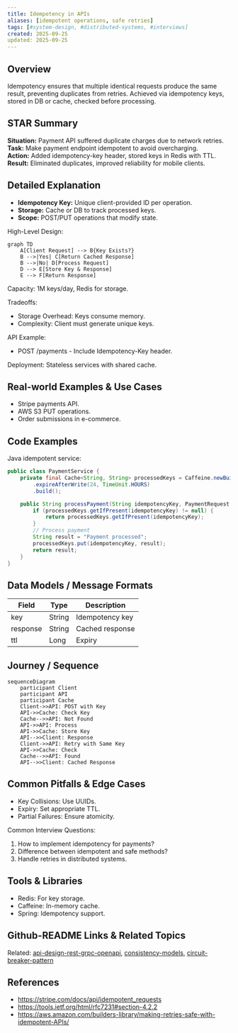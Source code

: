 ```yaml
---
title: Idempotency in APIs
aliases: [idempotent operations, safe retries]
tags: [#system-design, #distributed-systems, #interviews]
created: 2025-09-25
updated: 2025-09-25
---
```


## Overview
Idempotency ensures that multiple identical requests produce the same result, preventing duplicates from retries. Achieved via idempotency keys, stored in DB or cache, checked before processing.

## STAR Summary
**Situation:** Payment API suffered duplicate charges due to network retries.  
**Task:** Make payment endpoint idempotent to avoid overcharging.  
**Action:** Added idempotency-key header, stored keys in Redis with TTL.  
**Result:** Eliminated duplicates, improved reliability for mobile clients.

## Detailed Explanation
- **Idempotency Key:** Unique client-provided ID per operation.
- **Storage:** Cache or DB to track processed keys.
- **Scope:** POST/PUT operations that modify state.

High-Level Design:
```mermaid
graph TD
    A[Client Request] --> B{Key Exists?}
    B -->|Yes| C[Return Cached Response]
    B -->|No| D[Process Request]
    D --> E[Store Key & Response]
    E --> F[Return Response]
```

Capacity: 1M keys/day, Redis for storage.

Tradeoffs:
- Storage Overhead: Keys consume memory.
- Complexity: Client must generate unique keys.

API Example:
- POST /payments - Include Idempotency-Key header.

Deployment: Stateless services with shared cache.

## Real-world Examples & Use Cases
- Stripe payments API.
- AWS S3 PUT operations.
- Order submissions in e-commerce.

## Code Examples
Java idempotent service:

```java
public class PaymentService {
    private final Cache<String, String> processedKeys = Caffeine.newBuilder()
        .expireAfterWrite(24, TimeUnit.HOURS)
        .build();

    public String processPayment(String idempotencyKey, PaymentRequest req) {
        if (processedKeys.getIfPresent(idempotencyKey) != null) {
            return processedKeys.getIfPresent(idempotencyKey);
        }
        // Process payment
        String result = "Payment processed";
        processedKeys.put(idempotencyKey, result);
        return result;
    }
}
```

## Data Models / Message Formats
| Field | Type | Description |
|-------|------|-------------|
| key   | String | Idempotency key |
| response | String | Cached response |
| ttl   | Long | Expiry |

## Journey / Sequence
```mermaid
sequenceDiagram
    participant Client
    participant API
    participant Cache
    Client->>API: POST with Key
    API->>Cache: Check Key
    Cache-->>API: Not Found
    API->>API: Process
    API->>Cache: Store Key
    API-->>Client: Response
    Client->>API: Retry with Same Key
    API->>Cache: Check
    Cache-->>API: Found
    API-->>Client: Cached Response
```

## Common Pitfalls & Edge Cases
- Key Collisions: Use UUIDs.
- Expiry: Set appropriate TTL.
- Partial Failures: Ensure atomicity.

Common Interview Questions:
1. How to implement idempotency for payments?
2. Difference between idempotent and safe methods?
3. Handle retries in distributed systems.

## Tools & Libraries
- Redis: For key storage.
- Caffeine: In-memory cache.
- Spring: Idempotency support.

## Github-README Links & Related Topics
Related: [api-design-rest-grpc-openapi](../concepts/api-design-rest-grpc-openapi/), [consistency-models](../concepts/consistency-models/), [circuit-breaker-pattern](../circuit-breaker-pattern/)

## References
- https://stripe.com/docs/api/idempotent_requests
- https://tools.ietf.org/html/rfc7231#section-4.2.2
- https://aws.amazon.com/builders-library/making-retries-safe-with-idempotent-APIs/